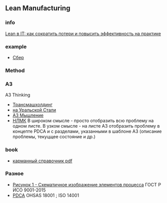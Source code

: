 
## Lean Manufacturing
### info
[Lean в IT: как сократить потери и повысить эффективность на практике](https://habr.com/ru/companies/sportmaster_lab/articles/921614/)

### example
- [Сбер](https://algoritminfo.ru/proizvodstvennaja-sistema-sberbanka-postojannoe-uluchshenie-klientskogo-opyta/)

### Method
### А3 
А3 Thinking
- [Трансмашхолдинг](https://up-pro.ru/library/production_management/systems/ispolzovanie-metodologii-a3/)
- [на Уральской Стали](https://up-pro.ru/library/production_management/lean/reshenie-problem-v-formate-a3/)
- [А3 Мышление](https://lean-area.livejournal.com/1494.html)
- [НЛМК](https://up-pro.ru/library/production_management/systems/a3-nlmk/)
В широком смысле - просто отобразить всю проблему на одном листе.
В узком смысле - на листе A3 отобразить проблему в концепте PDCA и с разделами, указанными в шаблоне A3 (описание проблемы, текуцщее состояние и др.)
### book
- [карманный справочник pdf](https://umpgroup.ru/images/50_LEAN_visuals_2015.pdf)

### Разное
- [Рисунок 1 - Схематичное изображение элементов процесса](https://docs.cntd.ru/document/1200124394) ГОСТ Р ИСО 9001-2015
- [PDCA](https://expert-2014.ru/poleznaya-informaciya/pdca-v-standartax-iso) OHSAS 18001 ; ISO 14001
